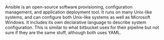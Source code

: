 ---
---
Ansible is an open-source software provisioning, configuration management, and application deployment tool. It runs on many Unix-like systems, and can configure both Unix-like systems as well as Microsoft Windows. It includes its own declarative language to describe system configuration.
This is similar to what bitbucket uses for their pipeline but not sure if they are the same stuff, although both uses YAML.